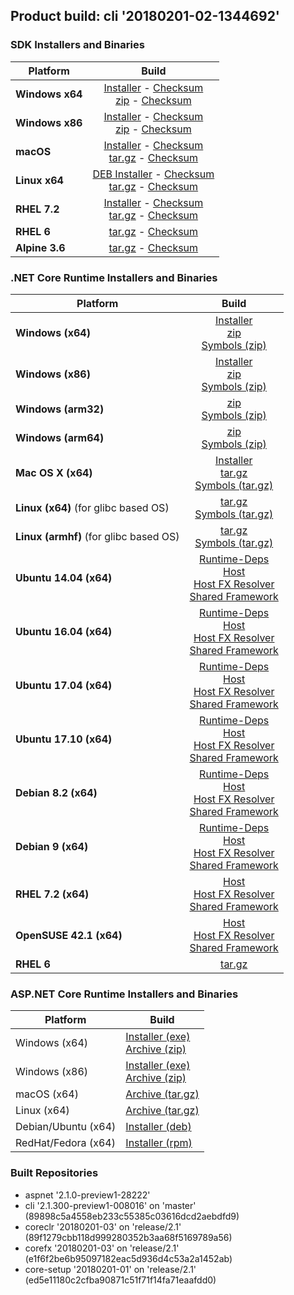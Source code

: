 ## Product build: cli '20180201-02-1344692'

### SDK Installers and Binaries

| Platform | Build |
| -------- | :-------------------------------------: |
| **Windows x64** | [Installer][sdk-win-x64-installer] - [Checksum][sdk-win-x64-installer-checksum]<br>[zip][sdk-win-x64-zip] - [Checksum][sdk-win-x64-zip-checksum] |
| **Windows x86** | [Installer][sdk-win-x86-installer] - [Checksum][sdk-win-x86-installer-checksum]<br>[zip][sdk-win-x86-zip] - [Checksum][sdk-win-x86-zip-checksum] |
| **macOS**       | [Installer][sdk-osx-installer] - [Checksum][sdk-osx-installer-checksum]<br>[tar.gz][sdk-osx-targz] - [Checksum][sdk-osx-targz-checksum] |
| **Linux x64**   | [DEB Installer][sdk-linux-DEB-installer] - [Checksum][sdk-linux-DEB-installer-checksum]<br>[tar.gz][sdk-linux-targz] - [Checksum][sdk-linux-targz-checksum] |
| **RHEL 7.2**    | [Installer][sdk-rhel-7-installer] - [Checksum][sdk-rhel-7-installer-checksum]<br>[tar.gz][sdk-linux-targz] - [Checksum][sdk-linux-targz-checksum] |
| **RHEL 6**      | [tar.gz][sdk-rhel-6-targz] - [Checksum][sdk-rhel-6-targz-checksum] |
| **Alpine 3.6**  | [tar.gz][sdk-alpine-3.6-targz] - [Checksum][sdk-alpine-3.6-targz-checksum] |

[sdk-win-x64-installer]: https://dotnetfeed.blob.core.windows.net/orchestrated-release-2-1/20180201-02/final/assets/Sdk/2.1.300-preview1-008016/dotnet-sdk-2.1.300-preview1-008016-win-x64.exe
[sdk-win-x64-installer-checksum]: https://dotnetfeed.blob.core.windows.net/orchestrated-release-2-1/20180201-02/final/assets/Sdk/2.1.300-preview1-008016/dotnet-sdk-2.1.300-preview1-008016-win-x64.exe.sha
[sdk-win-x64-zip]: https://dotnetfeed.blob.core.windows.net/orchestrated-release-2-1/20180201-02/final/assets/Sdk/2.1.300-preview1-008016/dotnet-sdk-2.1.300-preview1-008016-win-x64.zip
[sdk-win-x64-zip-checksum]: https://dotnetfeed.blob.core.windows.net/orchestrated-release-2-1/20180201-02/final/assets/Sdk/2.1.300-preview1-008016/dotnet-sdk-2.1.300-preview1-008016-win-x64.zip.sha

[sdk-win-x86-installer]: https://dotnetfeed.blob.core.windows.net/orchestrated-release-2-1/20180201-02/final/assets/Sdk/2.1.300-preview1-008016/dotnet-sdk-2.1.300-preview1-008016-win-x86.exe
[sdk-win-x86-installer-checksum]: https://dotnetfeed.blob.core.windows.net/orchestrated-release-2-1/20180201-02/final/assets/Sdk/2.1.300-preview1-008016/dotnet-sdk-2.1.300-preview1-008016-win-x86.exe.sha
[sdk-win-x86-zip]: https://dotnetfeed.blob.core.windows.net/orchestrated-release-2-1/20180201-02/final/assets/Sdk/2.1.300-preview1-008016/dotnet-sdk-2.1.300-preview1-008016-win-x86.zip
[sdk-win-x86-zip-checksum]: https://dotnetfeed.blob.core.windows.net/orchestrated-release-2-1/20180201-02/final/assets/Sdk/2.1.300-preview1-008016/dotnet-sdk-2.1.300-preview1-008016-win-x86.zip.sha

[sdk-osx-installer]: https://dotnetfeed.blob.core.windows.net/orchestrated-release-2-1/20180201-02/final/assets/Sdk/2.1.300-preview1-008016/dotnet-sdk-2.1.300-preview1-008016-osx-x64.pkg
[sdk-osx-installer-checksum]: https://dotnetfeed.blob.core.windows.net/orchestrated-release-2-1/20180201-02/final/assets/Sdk/2.1.300-preview1-008016/dotnet-sdk-2.1.300-preview1-008016-osx-x64.pkg.sha
[sdk-osx-targz]: https://dotnetfeed.blob.core.windows.net/orchestrated-release-2-1/20180201-02/final/assets/Sdk/2.1.300-preview1-008016/dotnet-sdk-2.1.300-preview1-008016-osx-x64.tar.gz
[sdk-osx-targz-checksum]: https://dotnetfeed.blob.core.windows.net/orchestrated-release-2-1/20180201-02/final/assets/Sdk/2.1.300-preview1-008016/dotnet-sdk-2.1.300-preview1-008016-osx-x64.tar.gz.sha

[sdk-linux-targz]: https://dotnetfeed.blob.core.windows.net/orchestrated-release-2-1/20180201-02/final/assets/Sdk/2.1.300-preview1-008016/dotnet-sdk-2.1.300-preview1-008016-linux-x64.tar.gz
[sdk-linux-targz-checksum]: https://dotnetfeed.blob.core.windows.net/orchestrated-release-2-1/20180201-02/final/assets/Sdk/2.1.300-preview1-008016/dotnet-sdk-2.1.300-preview1-008016-linux-x64.tar.gz.sha

[sdk-linux-DEB-installer]: https://dotnetfeed.blob.core.windows.net/orchestrated-release-2-1/20180201-02/final/assets/Sdk/2.1.300-preview1-008016/dotnet-sdk-2.1.300-preview1-008016-x64.deb
[sdk-linux-DEB-installer-checksum]: https://dotnetfeed.blob.core.windows.net/orchestrated-release-2-1/20180201-02/final/assets/Sdk/2.1.300-preview1-008016/dotnet-sdk-2.1.300-preview1-008016-x64.deb.sha

[sdk-rhel-7-installer]: https://dotnetfeed.blob.core.windows.net/orchestrated-release-2-1/20180201-02/final/assets/Sdk/2.1.300-preview1-008016/dotnet-sdk-2.1.300-preview1-008016-rhel-x64.rpm
[sdk-rhel-7-installer-checksum]: https://dotnetfeed.blob.core.windows.net/orchestrated-release-2-1/20180201-02/final/assets/Sdk/2.1.300-preview1-008016/dotnet-sdk-2.1.300-preview1-008016-rhel-x64.rpm.sha

[sdk-rhel-6-targz]: https://dotnetfeed.blob.core.windows.net/orchestrated-release-2-1/20180201-02/final/assets/Sdk/2.1.300-preview1-008016/dotnet-sdk-2.1.300-preview1-008016-rhel.6-x64.tar.gz
[sdk-rhel-6-targz-checksum]: https://dotnetfeed.blob.core.windows.net/orchestrated-release-2-1/20180201-02/final/assets/Sdk/2.1.300-preview1-008016/dotnet-sdk-2.1.300-preview1-008016-rhel.6-x64.tar.gz.sha

[sdk-alpine-3.6-targz]: https://dotnetfeed.blob.core.windows.net/orchestrated-release-2-1/20180201-02/final/assets/Sdk/2.1.300-preview1-008016/dotnet-sdk-2.1.300-preview1-008016-alpine.3.6-x64.tar.gz
[sdk-alpine-3.6-targz-checksum]: https://dotnetfeed.blob.core.windows.net/orchestrated-release-2-1/20180201-02/final/assets/Sdk/2.1.300-preview1-008016/dotnet-sdk-2.1.300-preview1-008016-alpine.3.6-x64.tar.gz.sha


### .NET Core Runtime Installers and Binaries

| Platform | Build |
|---------|:----------:|
| **Windows (x64)**                      | [Installer][win-x64-installer] <br>[zip][win-x64-zip] <br>[Symbols (zip)][win-x64-symbols-zip] |
| **Windows (x86)**                      | [Installer][win-x86-installer] <br>[zip][win-x86-zip] <br>[Symbols (zip)][win-x86-symbols-zip] |
| **Windows (arm32)**                    | [zip][win-arm-zip] <br>[Symbols (zip)][win-arm-symbols-zip] |
| **Windows (arm64)**                    | [zip][win-arm64-zip] <br>[Symbols (zip)][win-arm64-symbols-zip] |
| **Mac OS X (x64)**                     | [Installer][osx-installer] <br>[tar.gz][osx-targz] <br>[Symbols (tar.gz)][osx-symbols-targz] |
| **Linux (x64)** (for glibc based OS)   | [tar.gz][linux-x64-targz] <br>[Symbols (tar.gz)][linux-x64-symbols-targz] |
| **Linux (armhf)** (for glibc based OS) | [tar.gz][linux-arm-targz] <br>[Symbols (tar.gz)][linux-arm-symbols-targz] |
| **Ubuntu 14.04 (x64)**                 | [Runtime-Deps][ubuntu-14.04-runtime-deps] <br>[Host][deb-package-host] <br>[Host FX Resolver][deb-package-hostfxr] <br>[Shared Framework][deb-package-sharedfx] <br> |
| **Ubuntu 16.04 (x64)**                 | [Runtime-Deps][ubuntu-16.04-runtime-deps] <br>[Host][deb-package-host] <br>[Host FX Resolver][deb-package-hostfxr] <br>[Shared Framework][deb-package-sharedfx] <br> |
| **Ubuntu 17.04 (x64)**                 | [Runtime-Deps][ubuntu-17.04-runtime-deps] <br>[Host][deb-package-host] <br>[Host FX Resolver][deb-package-hostfxr] <br>[Shared Framework][deb-package-sharedfx] <br> |
| **Ubuntu 17.10 (x64)**                 | [Runtime-Deps][ubuntu-17.10-runtime-deps] <br>[Host][deb-package-host] <br>[Host FX Resolver][deb-package-hostfxr] <br>[Shared Framework][deb-package-sharedfx] <br> |
| **Debian 8.2 (x64)**                   | [Runtime-Deps][debian-8.2-runtime-deps] <br>[Host][deb-package-host] <br>[Host FX Resolver][deb-package-hostfxr] <br>[Shared Framework][deb-package-sharedfx] <br> |
| **Debian 9 (x64)**                     | [Runtime-Deps][debian-9-runtime-deps] <br>[Host][deb-package-host] <br>[Host FX Resolver][deb-package-hostfxr] <br>[Shared Framework][deb-package-sharedfx] <br> |
| **RHEL 7.2 (x64)**                     | [Host][rhel7-host] <br>[Host FX Resolver][rhel7-hostfxr] <br>[Shared Framework][rhel7-sharedfx] <br> |
| **OpenSUSE 42.1 (x64)**                | [Host][OpenSUSE-42-host] <br>[Host FX Resolver][OpenSUSE-42-hostfxr] <br>[Shared Framework][OpenSUSE-42-sharedfx] <br> |
| **RHEL 6**                             | [tar.gz][rhel-6-targz] |

[win-x64-installer]: https://dotnetfeed.blob.core.windows.net/orchestrated-release-2-1/20180201-02/final/assets/Runtime/2.1.0-preview1-26201-01/dotnet-runtime-2.1.0-preview1-26201-01-win-x64.exe
[win-x64-installer-checksum]: https://dotnetfeed.blob.core.windows.net/orchestrated-release-2-1/20180201-02/final/assets/Runtime/2.1.0-preview1-26201-01/dotnet-runtime-2.1.0-preview1-26201-01-win-x64.exe.sha512
[win-x64-zip]: https://dotnetfeed.blob.core.windows.net/orchestrated-release-2-1/20180201-02/final/assets/Runtime/2.1.0-preview1-26201-01/dotnet-runtime-2.1.0-preview1-26201-01-win-x64.zip
[win-x64-zip-checksum]: https://dotnetfeed.blob.core.windows.net/orchestrated-release-2-1/20180201-02/final/assets/Runtime/2.1.0-preview1-26201-01/dotnet-runtime-2.1.0-preview1-26201-01-win-x64.zip.sha512
[win-x64-symbols-zip]: https://dotnetfeed.blob.core.windows.net/orchestrated-release-2-1/20180201-02/final/assets/Runtime/2.1.0-preview1-26201-01/dotnet-runtime-symbols-2.1.0-preview1-26201-01-win-x64.zip

[win-x86-installer]: https://dotnetfeed.blob.core.windows.net/orchestrated-release-2-1/20180201-02/final/assets/Runtime/2.1.0-preview1-26201-01/dotnet-runtime-2.1.0-preview1-26201-01-win-x86.exe
[win-x86-installer-checksum]: https://dotnetfeed.blob.core.windows.net/orchestrated-release-2-1/20180201-02/final/assets/Runtime/2.1.0-preview1-26201-01/dotnet-runtime-2.1.0-preview1-26201-01-win-x86.exe.sha512
[win-x86-zip]: https://dotnetfeed.blob.core.windows.net/orchestrated-release-2-1/20180201-02/final/assets/Runtime/2.1.0-preview1-26201-01/dotnet-runtime-2.1.0-preview1-26201-01-win-x86.zip
[win-x86-zip-checksum]: https://dotnetfeed.blob.core.windows.net/orchestrated-release-2-1/20180201-02/final/assets/Runtime/2.1.0-preview1-26201-01/dotnet-runtime-2.1.0-preview1-26201-01-win-x86.zip.sha512
[win-x86-symbols-zip]: https://dotnetfeed.blob.core.windows.net/orchestrated-release-2-1/20180201-02/final/assets/Runtime/2.1.0-preview1-26201-01/dotnet-runtime-symbols-2.1.0-preview1-26201-01-win-x86.zip

[win-arm-zip]: https://dotnetfeed.blob.core.windows.net/orchestrated-release-2-1/20180201-02/final/assets/Runtime/2.1.0-preview1-26201-01/dotnet-runtime-2.1.0-preview1-26201-01-win-arm.zip
[win-arm-zip-checksum]: https://dotnetfeed.blob.core.windows.net/orchestrated-release-2-1/20180201-02/final/assets/Runtime/2.1.0-preview1-26201-01/dotnet-runtime-2.1.0-preview1-26201-01-win-arm.zip.sha512
[win-arm-symbols-zip]: https://dotnetfeed.blob.core.windows.net/orchestrated-release-2-1/20180201-02/final/assets/Runtime/2.1.0-preview1-26201-01/dotnet-runtime-symbols-2.1.0-preview1-26201-01-win-arm.zip

[win-arm64-zip]: https://dotnetfeed.blob.core.windows.net/orchestrated-release-2-1/20180201-02/final/assets/Runtime/2.1.0-preview1-26201-01/dotnet-runtime-2.1.0-preview1-26201-01-win-arm64.zip
[win-arm64-zip-checksum]: https://dotnetfeed.blob.core.windows.net/orchestrated-release-2-1/20180201-02/final/assets/Runtime/2.1.0-preview1-26201-01/dotnet-runtime-2.1.0-preview1-26201-01-win-arm64.zip.sha512
[win-arm64-symbols-zip]: https://dotnetfeed.blob.core.windows.net/orchestrated-release-2-1/20180201-02/final/assets/Runtime/2.1.0-preview1-26201-01/dotnet-runtime-symbols-2.1.0-preview1-26201-01-win-arm64.zip

[osx-installer]: https://dotnetfeed.blob.core.windows.net/orchestrated-release-2-1/20180201-02/final/assets/Runtime/2.1.0-preview1-26201-01/dotnet-runtime-2.1.0-preview1-26201-01-osx-x64.pkg
[osx-installer-checksum]: https://dotnetfeed.blob.core.windows.net/orchestrated-release-2-1/20180201-02/final/assets/Runtime/2.1.0-preview1-26201-01/dotnet-runtime-2.1.0-preview1-26201-01-osx-x64.pkg.sha512
[osx-targz]: https://dotnetfeed.blob.core.windows.net/orchestrated-release-2-1/20180201-02/final/assets/Runtime/2.1.0-preview1-26201-01/dotnet-runtime-2.1.0-preview1-26201-01-osx-x64.tar.gz
[osx-targz-checksum]: https://dotnetfeed.blob.core.windows.net/orchestrated-release-2-1/20180201-02/final/assets/Runtime/2.1.0-preview1-26201-01/dotnet-runtime-2.1.0-preview1-26201-01-osx-x64.tar.gz.sha512
[osx-symbols-targz]: https://dotnetfeed.blob.core.windows.net/orchestrated-release-2-1/20180201-02/final/assets/Runtime/2.1.0-preview1-26201-01/dotnet-runtime-symbols-2.1.0-preview1-26201-01-osx-x64.tar.gz

[linux-x64-targz]: https://dotnetfeed.blob.core.windows.net/orchestrated-release-2-1/20180201-02/final/assets/Runtime/2.1.0-preview1-26201-01/dotnet-runtime-2.1.0-preview1-26201-01-linux-x64.tar.gz
[linux-x64-targz-checksum]: https://dotnetfeed.blob.core.windows.net/orchestrated-release-2-1/20180201-02/final/assets/Runtime/2.1.0-preview1-26201-01/dotnet-runtime-2.1.0-preview1-26201-01-linux-x64tar.gz.sha512
[linux-x64-symbols-targz]: https://dotnetfeed.blob.core.windows.net/orchestrated-release-2-1/20180201-02/final/assets/Runtime/2.1.0-preview1-26201-01/dotnet-runtime-symbols-2.1.0-preview1-26201-01-linux-x64.tar.gz
[linux-arm-targz]: https://dotnetfeed.blob.core.windows.net/orchestrated-release-2-1/20180201-02/final/assets/Runtime/2.1.0-preview1-26201-01/dotnet-runtime-2.1.0-preview1-26201-01-linux-arm.tar.gz
[linux-arm-targz-checksum]: https://dotnetfeed.blob.core.windows.net/orchestrated-release-2-1/20180201-02/final/assets/Runtime/2.1.0-preview1-26201-01/dotnet-runtime-2.1.0-preview1-26201-01-linux-arm.tar.gz.sha512
[linux-arm-symbols-targz]: https://dotnetfeed.blob.core.windows.net/orchestrated-release-2-1/20180201-02/final/assets/Runtime/2.1.0-preview1-26201-01/dotnet-runtime-symbols-2.1.0-preview1-26201-01-linux-arm.tar.gz

[ubuntu-14.04-runtime-deps]: https://dotnetfeed.blob.core.windows.net/orchestrated-release-2-1/20180201-02/final/assets/Runtime/2.1.0-preview1-26201-01/dotnet-runtime-deps-2.1.0-preview1-26201-01-ubuntu.14.04-x64.deb
[ubuntu-14.04-runtime-deps-checksum]: https://dotnetfeed.blob.core.windows.net/orchestrated-release-2-1/20180201-02/final/assets/Runtime/2.1.0-preview1-26201-01/dotnet-runtime-deps-2.1.0-preview1-26201-01-ubuntu.14.04-x64.deb.sha512

[ubuntu-16.04-runtime-deps]: https://dotnetfeed.blob.core.windows.net/orchestrated-release-2-1/20180201-02/final/assets/Runtime/2.1.0-preview1-26201-01/dotnet-runtime-deps-2.1.0-preview1-26201-01-ubuntu.16.04-x64.deb
[ubuntu-16.04-runtime-deps-checksum]: https://dotnetfeed.blob.core.windows.net/orchestrated-release-2-1/20180201-02/final/assets/Runtime/2.1.0-preview1-26201-01/dotnet-runtime-deps-2.1.0-preview1-26201-01-ubuntu.16.04-x64.deb.sha512

[ubuntu-17.04-runtime-deps]: https://dotnetfeed.blob.core.windows.net/orchestrated-release-2-1/20180201-02/final/assets/Runtime/2.1.0-preview1-26201-01/dotnet-runtime-deps-2.1.0-preview1-26201-01-ubuntu.17.04-x64.deb
[ubuntu-17.04-runtime-deps-checksum]: https://dotnetfeed.blob.core.windows.net/orchestrated-release-2-1/20180201-02/final/assets/Runtime/2.1.0-preview1-26201-01/dotnet-runtime-deps-2.1.0-preview1-26201-01-ubuntu.17.04-x64.deb.sha512

[ubuntu-17.10-runtime-deps]: https://dotnetfeed.blob.core.windows.net/orchestrated-release-2-1/20180201-02/final/assets/Runtime/2.1.0-preview1-26201-01/dotnet-runtime-deps-2.1.0-preview1-26201-01-ubuntu.17.10-x64.deb
[ubuntu-17.10-runtime-deps-checksum]: https://dotnetfeed.blob.core.windows.net/orchestrated-release-2-1/20180201-02/final/assets/Runtime/2.1.0-preview1-26201-01/dotnet-runtime-deps-2.1.0-preview1-26201-01-ubuntu.17.10-x64.deb.sha512

[debian-8.2-runtime-deps]: https://dotnetfeed.blob.core.windows.net/orchestrated-release-2-1/20180201-02/final/assets/Runtime/2.1.0-preview1-26201-01/dotnet-runtime-deps-2.1.0-preview1-26201-01-debian.8-x64.deb
[debian-8.2-runtime-deps-checksum]: https://dotnetfeed.blob.core.windows.net/orchestrated-release-2-1/20180201-02/final/assets/Runtime/2.1.0-preview1-26201-01/dotnet-runtime-deps-2.1.0-preview1-26201-01-debian.8-x64.deb.sha512

[debian-9-runtime-deps]: https://dotnetfeed.blob.core.windows.net/orchestrated-release-2-1/20180201-02/final/assets/Runtime/2.1.0-preview1-26201-01/dotnet-runtime-deps-2.1.0-preview1-26201-01-debian.9-x64.deb
[debian-9-runtime-deps-checksum]: https://dotnetfeed.blob.core.windows.net/orchestrated-release-2-1/20180201-02/final/assets/Runtime/2.1.0-preview1-26201-01/dotnet-runtime-deps-2.1.0-preview1-26201-01-debian.9-x64.deb.sha512

[deb-package-host]: https://dotnetfeed.blob.core.windows.net/orchestrated-release-2-1/20180201-02/final/assets/Runtime/2.1.0-preview1-26201-01/dotnet-host-2.1.0-preview1-26201-01-x64.deb
[deb-package-host-checksum]: https://dotnetfeed.blob.core.windows.net/orchestrated-release-2-1/20180201-02/final/assets/Runtime/2.1.0-preview1-26201-01/dotnet-host-2.1.0-preview1-26201-01-x64.deb.sha512
[deb-package-hostfxr]: https://dotnetfeed.blob.core.windows.net/orchestrated-release-2-1/20180201-02/final/assets/Runtime/2.1.0-preview1-26201-01/dotnet-hostfxr-2.1.0-preview1-26201-01-x64.deb
[deb-package-hostfxr-checksum]:https://dotnetfeed.blob.core.windows.net/orchestrated-release-2-1/20180201-02/final/assets/Runtime/2.1.0-preview1-26201-01/dotnet-hostfxr-2.1.0-preview1-26201-01-x64.deb.sha512
[deb-package-sharedfx]: https://dotnetfeed.blob.core.windows.net/orchestrated-release-2-1/20180201-02/final/assets/Runtime/2.1.0-preview1-26201-01/dotnet-runtime-2.1.0-preview1-26201-01-x64.deb
[deb-package-sharedfx-checksum]: https://dotnetfeed.blob.core.windows.net/orchestrated-release-2-1/20180201-02/final/assets/Runtime/2.1.0-preview1-26201-01/dotnet-runtime-2.1.0-preview1-26201-01-x64.deb.sha512

[rhel7-host]: https://dotnetfeed.blob.core.windows.net/orchestrated-release-2-1/20180201-02/final/assets/Runtime/2.1.0-preview1-26201-01/dotnet-host-2.1.0-preview1-26201-01-rhel.7-x64.rpm
[rhel7-host-checksum]: https://dotnetfeed.blob.core.windows.net/orchestrated-release-2-1/20180201-02/final/assets/Runtime/2.1.0-preview1-26201-01/dotnet-host-2.1.0-preview1-26201-01-rhel.7-x64.rpm.sha512
[rhel7-hostfxr]: https://dotnetfeed.blob.core.windows.net/orchestrated-release-2-1/20180201-02/final/assets/Runtime/2.1.0-preview1-26201-01/dotnet-hostfxr-2.1.0-preview1-26201-01-rhel.7-x64.rpm
[rhel7-hostfxr-checksum]: https://dotnetfeed.blob.core.windows.net/orchestrated-release-2-1/20180201-02/final/assets/Runtime/2.1.0-preview1-26201-01/dotnet-hostfxr-2.1.0-preview1-26201-01-rhel.7-x64.rpm.sha512
[rhel7-sharedfx]: https://dotnetfeed.blob.core.windows.net/orchestrated-release-2-1/20180201-02/final/assets/Runtime/2.1.0-preview1-26201-01/dotnet-runtime-2.1.0-preview1-26201-01-rhel.7-x64.rpm
[rhel7-sharedfx-checksum]: https://dotnetfeed.blob.core.windows.net/orchestrated-release-2-1/20180201-02/final/assets/Runtime/2.1.0-preview1-26201-01/dotnet-runtime-2.1.0-preview1-26201-01-rhel.7-x64.rpm.sha512

[OpenSUSE-42-host]: https://dotnetfeed.blob.core.windows.net/orchestrated-release-2-1/20180201-02/final/assets/Runtime/2.1.0-preview1-26201-01/dotnet-host-2.1.0-preview1-26201-01-opensuse.42-x64.rpm
[OpenSUSE-42-host-checksum]: https://dotnetfeed.blob.core.windows.net/orchestrated-release-2-1/20180201-02/final/assets/Runtime/2.1.0-preview1-26201-01/dotnet-host-2.1.0-preview1-26201-01-opensuse.42-x64.rpm.sha512
[OpenSUSE-42-hostfxr]: https://dotnetfeed.blob.core.windows.net/orchestrated-release-2-1/20180201-02/final/assets/Runtime/2.1.0-preview1-26201-01/dotnet-hostfxr-2.1.0-preview1-26201-01-opensuse.42-x64.rpm
[OpenSUSE-42-hostfxr-checksum]: https://dotnetfeed.blob.core.windows.net/orchestrated-release-2-1/20180201-02/final/assets/Runtime/2.1.0-preview1-26201-01/dotnet-hostfxr-2.1.0-preview1-26201-01-opensuse.42-x64.rpm.sha512
[OpenSUSE-42-sharedfx]: https://dotnetfeed.blob.core.windows.net/orchestrated-release-2-1/20180201-02/final/assets/Runtime/2.1.0-preview1-26201-01/dotnet-runtime-2.1.0-preview1-26201-01-opensuse.42-x64.rpm
[OpenSUSE-42-sharedfx-checksum]: https://dotnetfeed.blob.core.windows.net/orchestrated-release-2-1/20180201-02/final/assets/Runtime/2.1.0-preview1-26201-01/dotnet-runtime-2.1.0-preview1-26201-01-opensuse.42-x64.rpm.sha512

[rhel-6-targz]: https://dotnetfeed.blob.core.windows.net/orchestrated-release-2-1/20180201-02/final/assets/Runtime/2.1.0-preview1-26201-01/dotnet-runtime-2.1.0-preview1-26201-01-rhel.6-x64.tar.gz


### ASP.NET Core Runtime Installers and Binaries

Platform              | Build
----------------------|---------------------
Windows (x64)         | [Installer (exe)][aspnetcore-win-x64-exe]<br>[Archive (zip)][aspnetcore-win-x64-zip]
Windows (x86)         | [Installer (exe)][aspnetcore-win-x86-exe]<br>[Archive (zip)][aspnetcore-win-x86-zip]
macOS (x64)           | [Archive (tar.gz)][aspnetcore-osx-x64-tar]
Linux (x64)           | [Archive (tar.gz)][aspnetcore-linux-x64-tar]
Debian/Ubuntu (x64)   | [Installer (deb)][aspnetcore-debian-x64-deb]
RedHat/Fedora (x64)   | [Installer (rpm)][aspnetcore-redhat-x64-rpm]

[aspnetcore-win-x64-zip]: https://dotnetfeed.blob.core.windows.net/orchestrated-release-2-1/20180201-02/final/assets/Runtime/2.1.0-preview1-28222/aspnetcore-runtime-2.1.0-preview1-28222-win-x64.zip
[aspnetcore-win-x64-exe]: https://dotnetfeed.blob.core.windows.net/orchestrated-release-2-1/20180201-02/final/assets/Runtime/2.1.0-preview1-28222/aspnetcore-runtime-2.1.0-preview1-28222-win-x64.exe
[aspnetcore-win-x86-zip]: https://dotnetfeed.blob.core.windows.net/orchestrated-release-2-1/20180201-02/final/assets/Runtime/2.1.0-preview1-28222/aspnetcore-runtime-2.1.0-preview1-28222-win-x86.zip
[aspnetcore-win-x86-exe]: https://dotnetfeed.blob.core.windows.net/orchestrated-release-2-1/20180201-02/final/assets/Runtime/2.1.0-preview1-28222/aspnetcore-runtime-2.1.0-preview1-28222-win-x86.exe
[aspnetcore-linux-x64-tar]: https://dotnetfeed.blob.core.windows.net/orchestrated-release-2-1/20180201-02/final/assets/Runtime/2.1.0-preview1-28222/aspnetcore-runtime-2.1.0-preview1-28222-linux-x64.tar.gz
[aspnetcore-osx-x64-tar]: https://dotnetfeed.blob.core.windows.net/orchestrated-release-2-1/20180201-02/final/assets/Runtime/2.1.0-preview1-28222/aspnetcore-runtime-2.1.0-preview1-28222-osx-x64.tar.gz
[aspnetcore-debian-x64-deb]: https://dotnetfeed.blob.core.windows.net/orchestrated-release-2-1/20180201-02/final/assets/Runtime/2.1.0-preview1-28222/aspnetcore-runtime-2.1.0-preview1-28222-x64.deb
[aspnetcore-redhat-x64-rpm]: https://dotnetfeed.blob.core.windows.net/orchestrated-release-2-1/20180201-02/final/assets/Runtime/2.1.0-preview1-28222/aspnetcore-runtime-2.1.0-preview1-28222-rhel.7-x64.rpm

### Built Repositories
 * aspnet '2.1.0-preview1-28222'
 * cli '2.1.300-preview1-008016' on 'master' (89898c5a4558eb233c55385c03616dcd2aebdfd9)
 * coreclr '20180201-03' on 'release/2.1' (89f1279cbb118d999280352b3aa68f5169789a56)
 * corefx '20180201-03' on 'release/2.1' (e1f6f2be6b95097182eac5d936d4c53a2a1452ab)
 * core-setup '20180201-01' on 'release/2.1' (ed5e11180c2cfba90871c51f71f14fa71eaafdd0)
